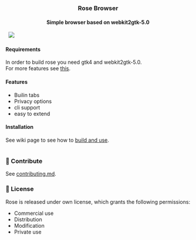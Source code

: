 <h3 align=center> Rose Browser</h1>
<h4 align=center>Simple browser based on webkit2gtk-5.0</h4>
&nbsp;
<img src="https://github.com/mini-rose/rose/blob/master/.github/screenshots/homepage.png?raw=true">

#### Requirements
In order to build rose you need gtk4 and webkit2gtk-5.0. <br>
For more features see [this](https://github.com/mini-rose/rose/wiki#additional-features).

#### Features
  - Builin tabs
  - Privacy options
  - cli support
  - easy to extend

#### Installation
See wiki page to see how to [build and use](https://github.com/mini-rose/rose/wiki#build--use).

#
### 👐 Contribute
See [contributing.md](https://github.com/mini-rose/rose/.github/contributing.md).

### 📜 License
Rose is released under own license, which grants the following permissions:
-   Commercial use
-   Distribution
-   Modification
-   Private use
